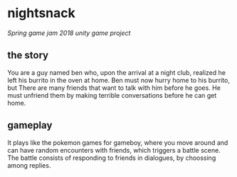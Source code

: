# nightsnack
*Spring game jam 2018 unity game project*
## the story
You are a guy named ben who, upon the arrival at a night club, 
realized he left his burrito in the oven at home. Ben must now 
hurry home to his burrito, but There are many friends that 
want to talk with him before he goes. He must unfriend them by
making terrible conversations before he can get home.

## gameplay
It plays like the pokemon games for gameboy, where you move
around and can have random encounters with friends, which 
triggers a battle scene. The battle consists of responding to
friends in dialogues, by choossing among replies.
